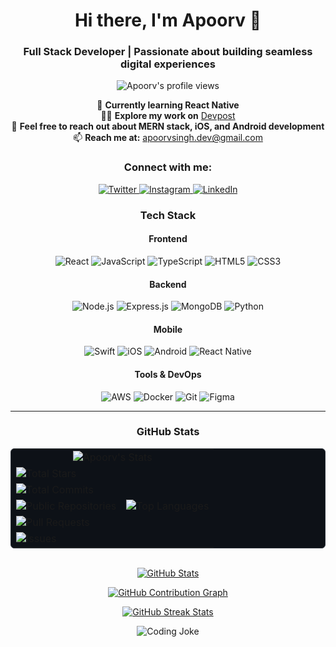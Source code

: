 <!-- HEADER -->
<h1 align="center">Hi there, I'm Apoorv 👋</h1>
<h3 align="center">
  Full Stack Developer | Passionate about building seamless digital experiences
</h3>

<p align="center">
  <!-- Profile Views -->
  <img 
    src="https://komarev.com/ghpvc/?username=apxxrv&label=Profile%20views&color=0e75b6&style=flat" 
    alt="Apoorv's profile views" 
  />
</p>

<!-- ABOUT ME -->
<p align="center">
  🌱 <strong>Currently learning React Native</strong> <br />
  👨‍💻 <strong>Explore my work on</strong>
  <a 
    href="https://devpost.com/apxxrv?ref_content=user-portfolio&ref_feature=portfolio&ref_medium=global-nav" 
    target="_blank" 
    rel="noopener noreferrer"
  >
    Devpost
  </a> 
  <br />
  💬 <strong>Feel free to reach out about MERN stack, iOS, and Android development</strong> <br />
  📫 <strong>Reach me at:</strong>
  <a href="mailto:apoorvsingh.dev@gmail.com">apoorvsingh.dev@gmail.com</a>
</p>

<!-- CONNECT WITH ME -->
<h3 align="center">Connect with me:</h3>
<p align="center">
  <a 
    href="https://twitter.com/0xapoorv" 
    target="_blank" 
    rel="noopener noreferrer"
  >
    <img 
      src="https://img.shields.io/badge/Twitter-0xapoorv-blue?style=for-the-badge&logo=twitter" 
      alt="Twitter" 
    />
  </a>
  <a 
    href="https://instagram.com/whyapooorv" 
    target="_blank" 
    rel="noopener noreferrer"
  >
    <img 
      src="https://img.shields.io/badge/Instagram-whyapooorv-ff69b4?style=for-the-badge&logo=instagram" 
      alt="Instagram" 
    />
  </a>
  <a 
    href="https://linkedin.com/in/apxxrv" 
    target="_blank" 
    rel="noopener noreferrer"
  >
    <img 
      src="https://img.shields.io/badge/LinkedIn-apxxrv-0077B5?style=for-the-badge&logo=linkedin" 
      alt="LinkedIn" 
    />
  </a>
</p>

<!-- TECH STACK IN SECTIONS -->
<h3 align="center">Tech Stack</h3>

<!-- Frontend -->
<h4 align="center">Frontend</h4>
<p align="center">
  <img src="https://img.shields.io/badge/React-20232A?style=flat-square&logo=react&logoColor=61DAFB" alt="React" />
  <img src="https://img.shields.io/badge/JavaScript-F7DF1E?style=flat-square&logo=javascript&logoColor=black" alt="JavaScript" />
  <img src="https://img.shields.io/badge/TypeScript-007ACC?style=flat-square&logo=typescript&logoColor=white" alt="TypeScript" />
  <img src="https://img.shields.io/badge/HTML5-E34F26?style=flat-square&logo=html5&logoColor=white" alt="HTML5" />
  <img src="https://img.shields.io/badge/CSS3-1572B6?style=flat-square&logo=css3&logoColor=white" alt="CSS3" />
</p>

<!-- Backend -->
<h4 align="center">Backend</h4>
<p align="center">
  <img src="https://img.shields.io/badge/Node.js-339933?style=flat-square&logo=nodedotjs&logoColor=white" alt="Node.js" />
  <img src="https://img.shields.io/badge/Express-000000?style=flat-square&logo=express&logoColor=white" alt="Express.js" />
  <img src="https://img.shields.io/badge/MongoDB-4EA94B?style=flat-square&logo=mongodb&logoColor=white" alt="MongoDB" />
  <img src="https://img.shields.io/badge/Python-3776AB?style=flat-square&logo=python&logoColor=white" alt="Python" />
</p>

<!-- Mobile -->
<h4 align="center">Mobile</h4>
<p align="center">
  <img src="https://img.shields.io/badge/Swift-FA7343?style=flat-square&logo=swift&logoColor=white" alt="Swift" />
  <img src="https://img.shields.io/badge/iOS-000000?style=flat-square&logo=ios&logoColor=white" alt="iOS" />
  <img src="https://img.shields.io/badge/Android-3DDC84?style=flat-square&logo=android&logoColor=white" alt="Android" />
  <img src="https://img.shields.io/badge/React_Native-20232A?style=flat-square&logo=react&logoColor=61DAFB" alt="React Native" />
</p>

<!-- Tools & DevOps -->
<h4 align="center">Tools & DevOps</h4>
<p align="center">
  <img src="https://img.shields.io/badge/AWS-FF9900?style=flat-square&logo=amazonaws&logoColor=white" alt="AWS" />
  <img src="https://img.shields.io/badge/Docker-2CA5E0?style=flat-square&logo=docker&logoColor=white" alt="Docker" />
  <img src="https://img.shields.io/badge/Git-F05032?style=flat-square&logo=git&logoColor=white" alt="Git" />
  <img src="https://img.shields.io/badge/Figma-F24E1E?style=flat-square&logo=figma&logoColor=white" alt="Figma" />
</p>

<hr />

<!-- GITHUB STATS -->
<h3 align="center">GitHub Stats</h3>

<!-- Custom GitHub Stats Box -->
<div align="center">
  <table style="background-color: #0d1117; border-radius: 6px; border: 1px solid #30363d; margin: 0 auto;">
    <tr>
      <td colspan="2" align="center">
        <img src="https://img.shields.io/badge/Apoorv's_Stats-151515?style=for-the-badge" alt="Apoorv's Stats" />
      </td>
    </tr>
    <tr>
      <td>
        <img src="https://img.shields.io/badge/🌟_Total_Stars-3-gold?style=flat-square" alt="Total Stars" />
      </td>
      <td rowspan="5" align="center">
        <picture>
          <source media="(prefers-color-scheme: dark)" srcset="https://github-readme-stats.vercel.app/api/top-langs/?username=apxxrv&layout=compact&theme=dark&hide_border=true&count_private=true">
          <source media="(prefers-color-scheme: light)" srcset="https://github-readme-stats.vercel.app/api/top-langs/?username=apxxrv&layout=compact&theme=default&hide_border=true&count_private=true">
          <img src="https://github-readme-stats.vercel.app/api/top-langs/?username=apxxrv&layout=compact&theme=dark&hide_border=true&count_private=true" alt="Top Languages">
        </picture>
      </td>
    </tr>
    <tr>
      <td>
        <img src="https://img.shields.io/badge/💻_Total_Commits-248-blue?style=flat-square" alt="Total Commits" />
      </td>
    </tr>
    <tr>
      <td>
        <img src="https://img.shields.io/badge/📊_Public_Repositories-12-green?style=flat-square" alt="Public Repositories" />
      </td>
    </tr>
    <tr>
      <td>
        <img src="https://img.shields.io/badge/🔀_Pull_Requests-5-purple?style=flat-square" alt="Pull Requests" />
      </td>
    </tr>
    <tr>
      <td>
        <img src="https://img.shields.io/badge/🔍_Issues-3-red?style=flat-square" alt="Issues" />
      </td>
    </tr>
  </table>
</div>

<br />

<!-- Standard GitHub Stats, including private repositories -->
<p align="center">
  <!-- GitHub Stats Card with All Commits -->
  <a href="https://github.com/anuraghazra/github-readme-stats">
    <picture>
      <source media="(prefers-color-scheme: dark)" srcset="https://github-readme-stats.vercel.app/api?username=apxxrv&show_icons=true&theme=dark&include_all_commits=true&count_private=true&hide_border=true">
      <source media="(prefers-color-scheme: light)" srcset="https://github-readme-stats.vercel.app/api?username=apxxrv&show_icons=true&theme=default&include_all_commits=true&count_private=true&hide_border=true">
      <img src="https://github-readme-stats.vercel.app/api?username=apxxrv&show_icons=true&theme=dark&include_all_commits=true&count_private=true&hide_border=true" alt="GitHub Stats">
    </picture>
  </a>
</p>

<!-- Commit Graph -->
<p align="center">
  <a href="https://github.com/ashutosh00710/github-readme-activity-graph">
    <picture>
      <source media="(prefers-color-scheme: dark)" srcset="https://github-readme-activity-graph.vercel.app/graph?username=apxxrv&theme=github-dark&hide_border=true">
      <source media="(prefers-color-scheme: light)" srcset="https://github-readme-activity-graph.vercel.app/graph?username=apxxrv&theme=github-light&hide_border=true">
      <img src="https://github-readme-activity-graph.vercel.app/graph?username=apxxrv&theme=github-dark&hide_border=true" alt="GitHub Contribution Graph">
    </picture>
  </a>
</p>

<!-- Streak Stats -->
<p align="center">
  <a href="https://github.com/DenverCoder1/github-readme-streak-stats">
    <picture>
      <source media="(prefers-color-scheme: dark)" srcset="https://github-readme-streak-stats.herokuapp.com/?user=apxxrv&theme=dark&hide_border=true">
      <source media="(prefers-color-scheme: light)" srcset="https://github-readme-streak-stats.herokuapp.com/?user=apxxrv&theme=default&hide_border=true">
      <img src="https://github-readme-streak-stats.herokuapp.com/?user=apxxrv&theme=dark&hide_border=true" alt="GitHub Streak Stats">
    </picture>
  </a>
</p>

<!-- Fun Quote Section -->
<div align="center">
  <img src="https://readme-jokes.vercel.app/api?theme=default" alt="Coding Joke" />
</div>
